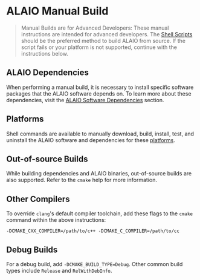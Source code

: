 # ALAIO Manual Build

> Manual Builds are for Advanced Developers: These manual instructions are intended for advanced developers. The [Shell Scripts](../01_shell-scripts/index.md) should be the preferred method to build ALAIO from source. If the script fails or your platform is not supported, continue with the instructions below.

## ALAIO Dependencies

When performing a manual build, it is necessary to install specific software packages that the ALAIO software depends on. To learn more about these dependencies, visit the [ALAIO Software Dependencies](00_alaio-dependencies.md) section.

## Platforms

Shell commands are available to manually download, build, install, test, and uninstall the ALAIO software and dependencies for these [platforms](03_platforms/index.md).

## Out-of-source Builds

While building dependencies and ALAIO binaries, out-of-source builds are also supported. Refer to the `cmake` help for more information.

## Other Compilers

To override `clang`'s default compiler toolchain, add these flags to the `cmake` command within the above instructions:

`-DCMAKE_CXX_COMPILER=/path/to/c++ -DCMAKE_C_COMPILER=/path/to/cc`

## Debug Builds

For a debug build, add `-DCMAKE_BUILD_TYPE=Debug`. Other common build types include `Release` and `RelWithDebInfo`.
